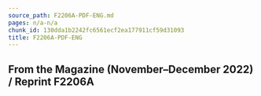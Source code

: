 ```yaml
---
source_path: F2206A-PDF-ENG.md
pages: n/a-n/a
chunk_id: 130dda1b2242fc6561ecf2ea177911cf59d31093
title: F2206A-PDF-ENG
---
```

## From the Magazine (November–December 2022) / Reprint F2206A
